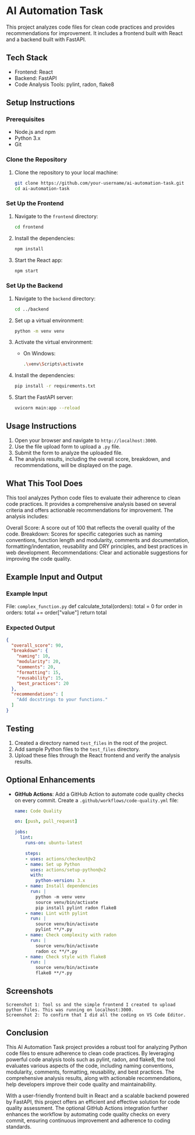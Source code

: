 
# AI Automation Task

This project analyzes code files for clean code practices and provides recommendations for improvement. It includes a frontend built with React and a backend built with FastAPI.

## Tech Stack
- Frontend: React
- Backend: FastAPI
- Code Analysis Tools: pylint, radon, flake8

## Setup Instructions

### Prerequisites
- Node.js and npm
- Python 3.x
- Git

### Clone the Repository
1. Clone the repository to your local machine:
   ```bash
   git clone https://github.com/your-username/ai-automation-task.git
   cd ai-automation-task
   ```

### Set Up the Frontend
1. Navigate to the `frontend` directory:
   ```bash
   cd frontend
   ```

2. Install the dependencies:
   ```bash
   npm install
   ```

3. Start the React app:
   ```bash
   npm start
   ```

### Set Up the Backend
1. Navigate to the `backend` directory:
   ```bash
   cd ../backend
   ```

2. Set up a virtual environment:
   ```bash
   python -m venv venv
   ```

3. Activate the virtual environment:
   - On Windows:
     ```bash
     .\venv\Scripts\activate
     ```

4. Install the dependencies:
   ```bash
   pip install -r requirements.txt
   ```

5. Start the FastAPI server:
   ```bash
   uvicorn main:app --reload
   ```

## Usage Instructions
1. Open your browser and navigate to `http://localhost:3000`.
2. Use the file upload form to upload a `.py` file.
3. Submit the form to analyze the uploaded file.
4. The analysis results, including the overall score, breakdown, and recommendations, will be displayed on the page.

## What This Tool Does
This tool analyzes Python code files to evaluate their adherence to clean code practices. It provides a comprehensive analysis based on several criteria and offers actionable recommendations for improvement. The analysis includes:

Overall Score: A score out of 100 that reflects the overall quality of the code.
Breakdown: Scores for specific categories such as naming conventions, function length and modularity, comments and documentation, formatting/indentation, reusability and DRY principles, and best practices in web development.
Recommendations: Clear and actionable suggestions for improving the code quality.

## Example Input and Output

### Example Input
File: `complex_function.py`
  def calculate_total(orders):
    total = 0
    for order in orders:
        total += order["value"]
    return total

### Expected Output
```json
{
  "overall_score": 90,
  "breakdown": {
    "naming": 10,
    "modularity": 20,
    "comments": 20,
    "formatting": 15,
    "reusability": 15,
    "best_practices": 20
  },
  "recommendations": [
    "Add docstrings to your functions."
  ]
}
```

## Testing
1. Created a directory named `test_files` in the root of the project.
2. Add sample Python files to the `test_files` directory.
3. Upload these files through the React frontend and verify the analysis results.

## Optional Enhancements
- **GitHub Actions**: Add a GitHub Action to automate code quality checks on every commit. Create a `.github/workflows/code-quality.yml` file:
  ```yaml
  name: Code Quality

  on: [push, pull_request]

  jobs:
    lint:
      runs-on: ubuntu-latest

      steps:
      - uses: actions/checkout@v2
      - name: Set up Python
        uses: actions/setup-python@v2
        with:
          python-version: 3.x
      - name: Install dependencies
        run: |
          python -m venv venv
          source venv/bin/activate
          pip install pylint radon flake8
      - name: Lint with pylint
        run: |
          source venv/bin/activate
          pylint **/*.py
      - name: Check complexity with radon
        run: |
          source venv/bin/activate
          radon cc **/*.py
      - name: Check style with flake8
        run: |
          source venv/bin/activate
          flake8 **/*.py
  ```
 ## Screenshots
    Screenshot 1: Tool ss and the simple frontend I created to upload python files. This was running on localhost:3000.
    Screenshot 2: To confirm that I did all the coding on VS Code Editor.

## Conclusion

This AI Automation Task project provides a robust tool for analyzing Python code files to ensure adherence to clean code practices. By leveraging powerful code analysis tools such as pylint, radon, and flake8, the tool evaluates various aspects of the code, including naming conventions, modularity, comments, formatting, reusability, and best practices. The comprehensive analysis results, along with actionable recommendations, help developers improve their code quality and maintainability.

With a user-friendly frontend built in React and a scalable backend powered by FastAPI, this project offers an efficient and effective solution for code quality assessment. The optional GitHub Actions integration further enhances the workflow by automating code quality checks on every commit, ensuring continuous improvement and adherence to coding standards.
